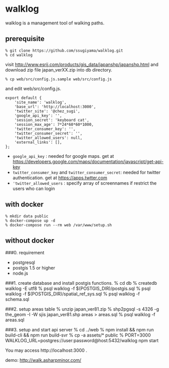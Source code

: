 # walklog

walklog is a management tool of walking paths.

## prerequisite
    % git clone https://github.com/ssugiyama/walklog.git
    % cd walklog

visit http://www.esrij.com/products/gis_data/japanshp/japanshp.html and download zip file japan_verXX.zip into db directory.

    % cp web/src/config.js.sample web/src/config.js

and edit web/src/config.js.

    export default {
        'site_name': 'walklog',
        'base_url': 'http://localhost:3000',
        'twitter_site': '@chez_sugi',
        'google_api_key': '',
        'session_secret': 'keyboard cat',
        'session_max_age': 7*24*60*60*1000,
        'twitter_consumer_key': '',
        'twitter_consumer_secret': '',
        'twitter_allowed_users': null,
        'external_links': [],
    };

- `google_api_key` : needed for google maps. get at https://developers.google.com/maps/documentation/javascript/get-api-key
- `twitter_consumer_key` and `twitter_consumer_secret`: needed for twitter authentication. get at https://apps.twtter.com
- `'twitter_allowed_users` : specify array of screennames if restrict the users who can login

## with docker
    % mkdir data public
    % docker-compose up -d
    % docker-compose run --rm web /var/www/setup.sh

## without docker 

###0. requirement

- postgresql
- postgis 1.5 or higher
- node.js

###1. create database and install postgis functions.
    % cd db
    % createdb walklog -E utf8
    % psql walklog -f $(POSTGIS_DIR)/postgis.sql
    % psql walklog -f $(POSTGIS_DIR)/spatial_ref_sys.sql
    % psql walklog -f schema.sql

###2. setup areas table
    % unzip japan_ver81.zip
    % shp2pgsql -s 4326 -g the_geom -I -W sjis japan_ver81.shp areas > areas.sql
    % psql walklog -f areas.sql

###3. setup and start api server
    % cd ../web
    % npm install && npm run build-cli && npm run build-svr
    % cp -a assets/* public
    % PORT=3000 WALKLOG_URL=postgres://user:password@host:5432/walklog npm start

You may access http://localhost:3000 . 

 demo: http://walk.asharpminor.com/
